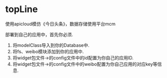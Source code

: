 # topLine
使用apicloud模仿《今日头条》，数据存储使用平台mcm

部署到自己的应用中，首先你必须.

1. 将modelClass导入到你的Database中. 
2. 将fs、weibo模块添加到你的应用中. 
3. 将widget包文件->的config文件中的id配置为你自己的应用ID. 
4. 将widget包文件->的config文件中的weibo配置为你自己应用的对应key等信息. 

